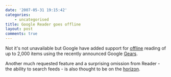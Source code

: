 ```yaml
---
date: '2007-05-31 19:15:42'
categories:
    - uncategorised
title: Google Reader goes offline
layout: post
comments: true
---
```


Not it's not unavailable but Google have added support for
[offline](http://googlereader.blogspot.com/2007/05/oh-sam-i-am-can-i-read-it-on-tram.html)
reading of up to 2,000 items using the recently announced Google
[Gears](http://www.techcrunch.com/2007/05/30/google-gears-lets-developers-take-apps-offline/).

Another much requested feature and a surprising omission from Reader -
the ability to search feeds - is also thought to be on the
[horizon](http://googlified.com/2007search-coming-to-google-reader-soon/).
